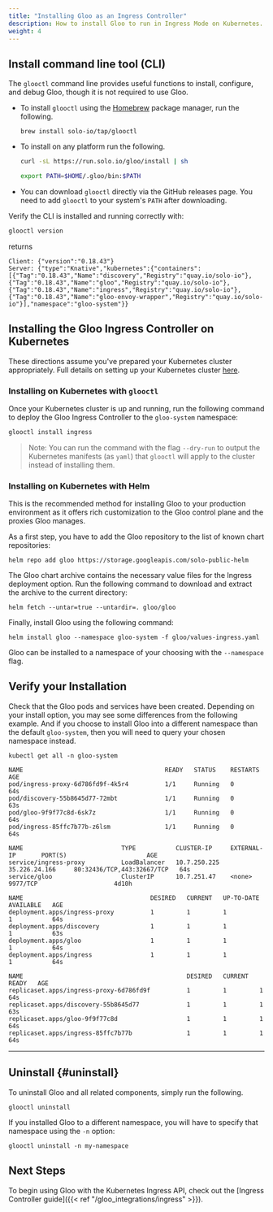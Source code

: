 ```yaml
---
title: "Installing Gloo as an Ingress Controller"
description: How to install Gloo to run in Ingress Mode on Kubernetes.
weight: 4
---
```


## Install command line tool (CLI)

The `glooctl` command line provides useful functions to install, configure, and debug Gloo, though it is not required to use Gloo.

* To install `glooctl` using the [Homebrew](https://brew.sh) package manager, run the following.

  ```shell
  brew install solo-io/tap/glooctl
  ```

* To install on any platform run the following.

  ```bash
  curl -sL https://run.solo.io/gloo/install | sh

  export PATH=$HOME/.gloo/bin:$PATH
  ```

* You can download `glooctl` directly via the GitHub releases page. You need to add `glooctl` to your system's `PATH` after downloading.

Verify the CLI is installed and running correctly with:

```bash
glooctl version
```
returns
```shell
Client: {"version":"0.18.43"}
Server: {"type":"Knative","kubernetes":{"containers":[{"Tag":"0.18.43","Name":"discovery","Registry":"quay.io/solo-io"},{"Tag":"0.18.43","Name":"gloo","Registry":"quay.io/solo-io"},{"Tag":"0.18.43","Name":"ingress","Registry":"quay.io/solo-io"},{"Tag":"0.18.43","Name":"gloo-envoy-wrapper","Registry":"quay.io/solo-io"}],"namespace":"gloo-system"}}
```

## Installing the Gloo Ingress Controller on Kubernetes

These directions assume you've prepared your Kubernetes cluster appropriately. Full details on setting up your
Kubernetes cluster [here](../cluster_setup).

### Installing on Kubernetes with `glooctl`

Once your Kubernetes cluster is up and running, run the following command to deploy the Gloo Ingress Controller to the `gloo-system` namespace:

```bash
glooctl install ingress
```

> Note: You can run the command with the flag `--dry-run` to output
the Kubernetes manifests (as `yaml`) that `glooctl` will
apply to the cluster instead of installing them.

### Installing on Kubernetes with Helm


This is the recommended method for installing Gloo to your production environment as it offers rich customization to
the Gloo control plane and the proxies Gloo manages.

As a first step, you have to add the Gloo repository to the list of known chart repositories:

```shell
helm repo add gloo https://storage.googleapis.com/solo-public-helm
```

The Gloo chart archive contains the necessary value files for the Ingress deployment option. Run the
following command to download and extract the archive to the current directory:

```shell
helm fetch --untar=true --untardir=. gloo/gloo
```

Finally, install Gloo using the following command:

```shell
helm install gloo --namespace gloo-system -f gloo/values-ingress.yaml
```

Gloo can be installed to a namespace of your choosing with the `--namespace` flag.

## Verify your Installation

Check that the Gloo pods and services have been created. Depending on your install option, you may see some differences
from the following example. And if you choose to install Gloo into a different namespace than the default `gloo-system`,
then you will need to query your chosen namespace instead.

```shell
kubectl get all -n gloo-system
```

```noop
NAME                                       READY   STATUS    RESTARTS   AGE
pod/ingress-proxy-6d786fd9f-4k5r4          1/1     Running   0          64s
pod/discovery-55b8645d77-72mbt             1/1     Running   0          63s
pod/gloo-9f9f77c8d-6sk7z                   1/1     Running   0          64s
pod/ingress-85ffc7b77b-z6lsm               1/1     Running   0          64s

NAME                           TYPE           CLUSTER-IP     EXTERNAL-IP       PORT(S)                      AGE
service/ingress-proxy          LoadBalancer   10.7.250.225   35.226.24.166     80:32436/TCP,443:32667/TCP   64s
service/gloo                   ClusterIP      10.7.251.47    <none>            9977/TCP                     4d10h

NAME                                   DESIRED   CURRENT   UP-TO-DATE   AVAILABLE   AGE
deployment.apps/ingress-proxy          1         1         1            1           64s
deployment.apps/discovery              1         1         1            1           63s
deployment.apps/gloo                   1         1         1            1           64s
deployment.apps/ingress                1         1         1            1           64s

NAME                                             DESIRED   CURRENT   READY   AGE
replicaset.apps/ingress-proxy-6d786fd9f          1         1         1       64s
replicaset.apps/discovery-55b8645d77             1         1         1       63s
replicaset.apps/gloo-9f9f77c8d                   1         1         1       64s
replicaset.apps/ingress-85ffc7b77b               1         1         1       64s
```

---

## Uninstall {#uninstall}

To uninstall Gloo and all related components, simply run the following.

```shell
glooctl uninstall
```

If you installed Gloo to a different namespace, you will have to specify that namespace using the `-n` option:

```shell
glooctl uninstall -n my-namespace
```

## Next Steps

To begin using Gloo with the Kubernetes Ingress API, check out the [Ingress Controller guide]({{< ref "/gloo_integrations/ingress" >}}).
